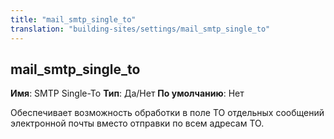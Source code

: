 ```yaml
---
title: "mail_smtp_single_to"
translation: "building-sites/settings/mail_smtp_single_to"
---
```


## mail\_smtp\_single\_to

**Имя**: SMTP Single-To
**Тип**: Да/Нет
**По умолчанию**: Нет

Обеспечивает возможность обработки в поле TO отдельных сообщений электронной почты вместо отправки по всем адресам TO.